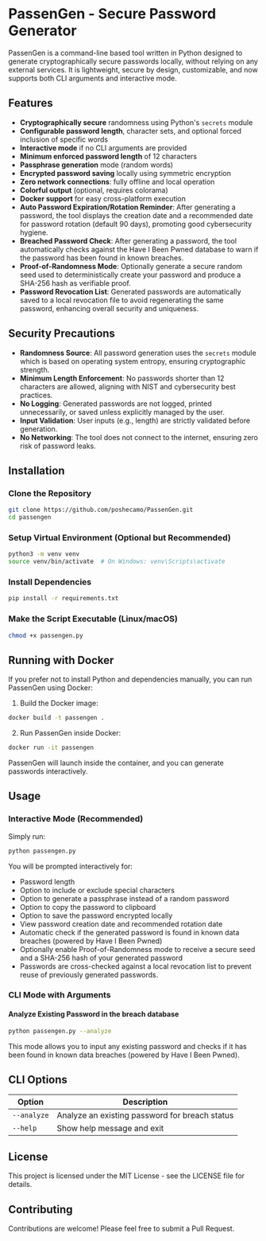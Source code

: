 # PassenGen - Secure Password Generator

PassenGen is a command-line based tool written in Python designed to generate cryptographically secure passwords locally, without relying on any external services. It is lightweight, secure by design, customizable, and now supports both CLI arguments and interactive mode.

## Features

- **Cryptographically secure** randomness using Python's `secrets` module
- **Configurable password length**, character sets, and optional forced inclusion of specific words
- **Interactive mode** if no CLI arguments are provided
- **Minimum enforced password length** of 12 characters
- **Passphrase generation** mode (random words)
- **Encrypted password saving** locally using symmetric encryption
- **Zero network connections**: fully offline and local operation
- **Colorful output** (optional, requires colorama)
- **Docker support** for easy cross-platform execution
- **Auto Password Expiration/Rotation Reminder**: After generating a password, the tool displays the creation date and a recommended date for password rotation (default 90 days), promoting good cybersecurity hygiene.
- **Breached Password Check**: After generating a password, the tool automatically checks against the Have I Been Pwned database to warn if the password has been found in known breaches.
- **Proof-of-Randomness Mode**: Optionally generate a secure random seed used to deterministically create your password and produce a SHA-256 hash as verifiable proof.
- **Password Revocation List**: Generated passwords are automatically saved to a local revocation file to avoid regenerating the same password, enhancing overall security and uniqueness.

## Security Precautions

- **Randomness Source**: All password generation uses the `secrets` module which is based on operating system entropy, ensuring cryptographic strength.
- **Minimum Length Enforcement**: No passwords shorter than 12 characters are allowed, aligning with NIST and cybersecurity best practices.
- **No Logging**: Generated passwords are not logged, printed unnecessarily, or saved unless explicitly managed by the user.
- **Input Validation**: User inputs (e.g., length) are strictly validated before generation.
- **No Networking**: The tool does not connect to the internet, ensuring zero risk of password leaks.

## Installation

### Clone the Repository

```bash
git clone https://github.com/poshecamo/PassenGen.git
cd passengen
```

### Setup Virtual Environment (Optional but Recommended)

```bash
python3 -m venv venv
source venv/bin/activate  # On Windows: venv\Scripts\activate
```

### Install Dependencies

```bash
pip install -r requirements.txt
```

### Make the Script Executable (Linux/macOS)

```bash
chmod +x passengen.py
```

## Running with Docker

If you prefer not to install Python and dependencies manually, you can run PassenGen using Docker:

1. Build the Docker image:

```bash
docker build -t passengen .
```

2. Run PassenGen inside Docker:

```bash
docker run -it passengen
```

PassenGen will launch inside the container, and you can generate passwords interactively.

## Usage

### Interactive Mode (Recommended)

Simply run:

```bash
python passengen.py
```

You will be prompted interactively for:
- Password length
- Option to include or exclude special characters
- Option to generate a passphrase instead of a random password
- Option to copy the password to clipboard
- Option to save the password encrypted locally
- View password creation date and recommended rotation date
- Automatic check if the generated password is found in known data breaches (powered by Have I Been Pwned)
- Optionally enable Proof-of-Randomness mode to receive a secure seed and a SHA-256 hash of your generated password
- Passwords are cross-checked against a local revocation list to prevent reuse of previously generated passwords.

### CLI Mode with Arguments

#### Analyze Existing Password in the breach database

```bash
python passengen.py --analyze
```

This mode allows you to input any existing password and checks if it has been found in known data breaches (powered by Have I Been Pwned).

## CLI Options

| Option | Description |
|--------|-------------|
| `--analyze` | Analyze an existing password for breach status |
| `--help` | Show help message and exit |

## License

This project is licensed under the MIT License - see the LICENSE file for details.

## Contributing

Contributions are welcome! Please feel free to submit a Pull Request.
